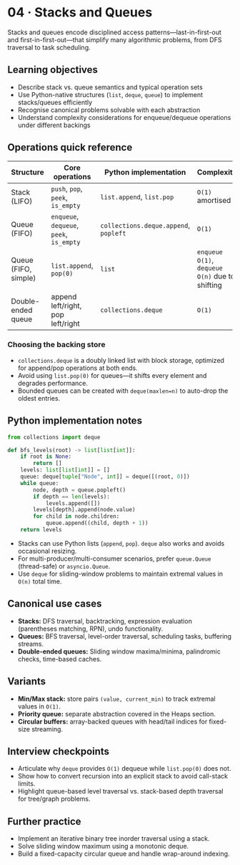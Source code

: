 # 04 · Stacks and Queues

Stacks and queues encode disciplined access patterns—last-in-first-out and first-in-first-out—that simplify many algorithmic problems, from DFS traversal to task scheduling.

## Learning objectives
- Describe stack vs. queue semantics and typical operation sets
- Use Python-native structures (`list`, `deque`, `queue`) to implement stacks/queues efficiently
- Recognise canonical problems solvable with each abstraction
- Understand complexity considerations for enqueue/dequeue operations under different backings

## Operations quick reference

| Structure | Core operations | Python implementation | Complexity |
| --- | --- | --- | --- |
| Stack (LIFO) | `push`, `pop`, `peek`, `is_empty` | `list.append`, `list.pop` | `O(1)` amortised |
| Queue (FIFO) | `enqueue`, `dequeue`, `peek`, `is_empty` | `collections.deque.append`, `popleft` | `O(1)` |
| Queue (FIFO, simple) | `list.append`, `pop(0)` | `list` | `enqueue O(1)`, `dequeue O(n)` due to shifting |
| Double-ended queue | append left/right, pop left/right | `collections.deque` | `O(1)` |

### Choosing the backing store
- `collections.deque` is a doubly linked list with block storage, optimized for append/pop operations at both ends.
- Avoid using `list.pop(0)` for queues—it shifts every element and degrades performance.
- Bounded queues can be created with `deque(maxlen=n)` to auto-drop the oldest entries.

## Python implementation notes

```python
from collections import deque

def bfs_levels(root) -> list[list[int]]:
    if root is None:
        return []
    levels: list[list[int]] = []
    queue: deque[tuple["Node", int]] = deque([(root, 0)])
    while queue:
        node, depth = queue.popleft()
        if depth == len(levels):
            levels.append([])
        levels[depth].append(node.value)
        for child in node.children:
            queue.append((child, depth + 1))
    return levels
```

- Stacks can use Python lists (`append`, `pop`). `deque` also works and avoids occasional resizing.
- For multi-producer/multi-consumer scenarios, prefer `queue.Queue` (thread-safe) or `asyncio.Queue`.
- Use `deque` for sliding-window problems to maintain extremal values in `O(n)` total time.

## Canonical use cases
- **Stacks:** DFS traversal, backtracking, expression evaluation (parentheses matching, RPN), undo functionality.
- **Queues:** BFS traversal, level-order traversal, scheduling tasks, buffering streams.
- **Double-ended queues:** Sliding window maxima/minima, palindromic checks, time-based caches.

## Variants
- **Min/Max stack:** store pairs `(value, current_min)` to track extremal values in `O(1)`.
- **Priority queue:** separate abstraction covered in the Heaps section.
- **Circular buffers:** array-backed queues with head/tail indices for fixed-size streaming.

## Interview checkpoints
- Articulate why `deque` provides `O(1)` dequeue while `list.pop(0)` does not.
- Show how to convert recursion into an explicit stack to avoid call-stack limits.
- Highlight queue-based level traversal vs. stack-based depth traversal for tree/graph problems.

## Further practice
- Implement an iterative binary tree inorder traversal using a stack.
- Solve sliding window maximum using a monotonic deque.
- Build a fixed-capacity circular queue and handle wrap-around indexing.
